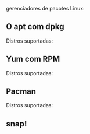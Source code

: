 gerenciadores de pacotes Linux:

## O apt com dpkg
Distros suportadas:

## Yum com RPM
Distros suportadas:

## Pacman
Distros suportadas:

## snap!

